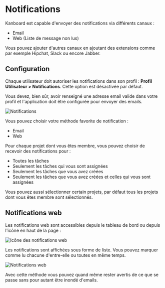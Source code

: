 Notifications
=============

Kanboard est capable d'envoyer des notifications via différents canaux :

- Email
- Web (Liste de message non lus)

Vous pouvez ajouter d'autres canaux en ajoutant des extensions comme par exemple Hipchat, Slack ou encore Jabber.

Configuration
--------------

Chaque utilisateur doit autoriser les notifications dans son profil : **Profil Utilisateur > Notifications**. Cette option est désactivée par défaut.

Vous devez, bien sûr, avoir renseigné une adresse email valide dans votre profil et l'application doit être configurée pour envoyer des emails.

![Notifications](http://kanboard.net/screenshots/documentation/notifications.png)

Vous pouvez choisir votre méthode favorite de notification :

- Email
- Web

Pour chaque projet dont vous êtes membre, vous pouvez choisir de recevoir des notifications pour :

- Toutes les tâches
- Seulement les tâches qui vous sont assignées
- Seulement les tâches que vous avez créées
- Seulement les tâches que vous avez créées et celles qui vous sont assignées

Vous pouvez aussi sélectionner certain projets, par défaut tous les projets dont vous êtes membre sont sélectionnés.

Notifications web
-----------------

Les notifications web sont accessibles depuis le tableau de bord ou depuis l'icône en haut de la page :

![Icône des notifications web](http://kanboard.net/screenshots/documentation/web-notifications-icon.png)

Les notifications sont affichées sous forme de liste. Vous pouvez marquer comme lu chacune d'entre-elle ou toutes en même temps.

![Notifications web](http://kanboard.net/screenshots/documentation/web-notifications.png)

Avec cette méthode vous pouvez quand même rester avertis de ce que se passe sans pour autant être inondé d'emails.
